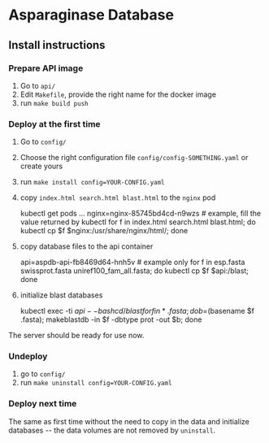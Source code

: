 

# Asparaginase Database

## Install instructions

### Prepare API image
1. Go to `api/`
1. Edit `Makefile`, provide the right name for the docker image
1. run `make build push` 

### Deploy at the first time

1. Go to `config/`
1. Choose the right configuration file `config/config-SOMETHING.yaml` or create yours 
1. run `make install config=YOUR-CONFIG.yaml`
1. copy `index.html search.html blast.html` to the `nginx` pod

    kubectl get pods
    ...
    nginx=nginx-85745bd4cd-n9wzs # example, fill the value returned by kubectl
    for f in index.html search.html blast.html; do kubectl cp $f $nginx:/usr/share/nginx/html/; done

1. copy database files to the api container

    api=aspdb-api-fb8469d64-hnh5v  # example only
    for f in esp.fasta  swissprot.fasta  uniref100_fam_all.fasta; do kubectl cp $f $api:/blast; done

1. initialize blast databases

    kubectl exec -ti $api -- bash
    cd /blast
    for f in *.fasta; do b=$(basename $f .fasta); makeblastdb -in $f -dbtype prot -out $b; done
    
The server should be ready for use now.

### Undeploy

1. go to `config/`
1. run `make uninstall config=YOUR-CONFIG.yaml`

### Deploy next time

The same as first time without the need to copy in the data and initialize databases -- the data volumes are not 
removed by `uninstall`.
